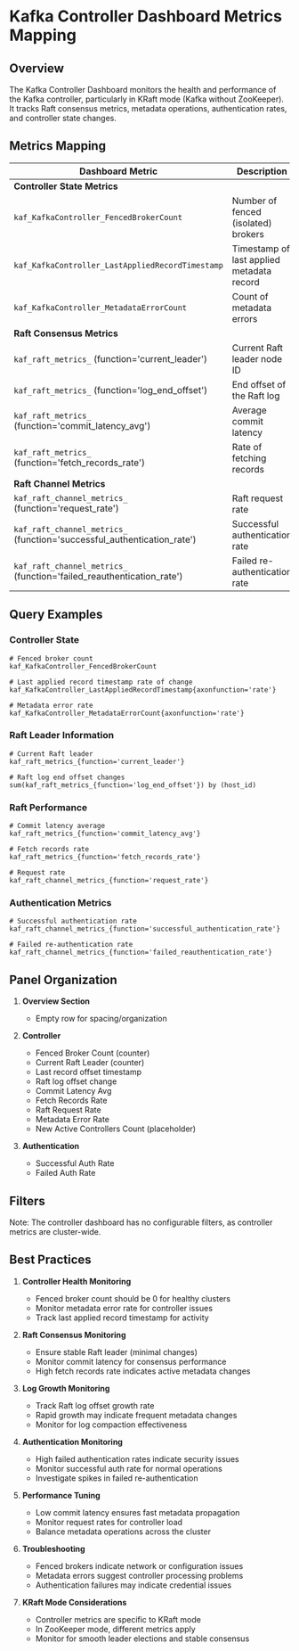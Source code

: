 # Kafka Controller Dashboard Metrics Mapping

## Overview

The Kafka Controller Dashboard monitors the health and performance of the Kafka controller, particularly in KRaft mode (Kafka without ZooKeeper). It tracks Raft consensus metrics, metadata operations, authentication rates, and controller state changes.

## Metrics Mapping

| Dashboard Metric | Description | Attributes |
|-----------------|-----------|-------------|
| **Controller State Metrics** |
| `kaf_KafkaController_FencedBrokerCount` | Number of fenced (isolated) brokers | - |
| `kaf_KafkaController_LastAppliedRecordTimestamp` | Timestamp of last applied metadata record | - |
| `kaf_KafkaController_MetadataErrorCount` | Count of metadata errors | - |
| **Raft Consensus Metrics** |
| `kaf_raft_metrics_` (function='current_leader') | Current Raft leader node ID | function='current_leader' |
| `kaf_raft_metrics_` (function='log_end_offset') | End offset of the Raft log | function='log_end_offset' |
| `kaf_raft_metrics_` (function='commit_latency_avg') | Average commit latency | function='commit_latency_avg' |
| `kaf_raft_metrics_` (function='fetch_records_rate') | Rate of fetching records | function='fetch_records_rate' |
| **Raft Channel Metrics** |
| `kaf_raft_channel_metrics_` (function='request_rate') | Raft request rate | function='request_rate' |
| `kaf_raft_channel_metrics_` (function='successful_authentication_rate') | Successful authentication rate | function='successful_authentication_rate' |
| `kaf_raft_channel_metrics_` (function='failed_reauthentication_rate') | Failed re-authentication rate | function='failed_reauthentication_rate' |

## Query Examples

### Controller State
```promql
# Fenced broker count
kaf_KafkaController_FencedBrokerCount

# Last applied record timestamp rate of change
kaf_KafkaController_LastAppliedRecordTimestamp{axonfunction='rate'}

# Metadata error rate
kaf_KafkaController_MetadataErrorCount{axonfunction='rate'}
```

### Raft Leader Information
```promql
# Current Raft leader
kaf_raft_metrics_{function='current_leader'}

# Raft log end offset changes
sum(kaf_raft_metrics_{function='log_end_offset'}) by (host_id)
```

### Raft Performance
```promql
# Commit latency average
kaf_raft_metrics_{function='commit_latency_avg'}

# Fetch records rate
kaf_raft_metrics_{function='fetch_records_rate'}

# Request rate
kaf_raft_channel_metrics_{function='request_rate'}
```

### Authentication Metrics
```promql
# Successful authentication rate
kaf_raft_channel_metrics_{function='successful_authentication_rate'}

# Failed re-authentication rate
kaf_raft_channel_metrics_{function='failed_reauthentication_rate'}
```

## Panel Organization

1. **Overview Section**
   - Empty row for spacing/organization

2. **Controller**
   - Fenced Broker Count (counter)
   - Current Raft Leader (counter)
   - Last record offset timestamp
   - Raft log offset change
   - Commit Latency Avg
   - Fetch Records Rate
   - Raft Request Rate
   - Metadata Error Rate
   - New Active Controllers Count (placeholder)

3. **Authentication**
   - Successful Auth Rate
   - Failed Auth Rate

## Filters

Note: The controller dashboard has no configurable filters, as controller metrics are cluster-wide.

## Best Practices

1. **Controller Health Monitoring**
   - Fenced broker count should be 0 for healthy clusters
   - Monitor metadata error rate for controller issues
   - Track last applied record timestamp for activity

2. **Raft Consensus Monitoring**
   - Ensure stable Raft leader (minimal changes)
   - Monitor commit latency for consensus performance
   - High fetch records rate indicates active metadata changes

3. **Log Growth Monitoring**
   - Track Raft log offset growth rate
   - Rapid growth may indicate frequent metadata changes
   - Monitor for log compaction effectiveness

4. **Authentication Monitoring**
   - High failed authentication rates indicate security issues
   - Monitor successful auth rate for normal operations
   - Investigate spikes in failed re-authentication

5. **Performance Tuning**
   - Low commit latency ensures fast metadata propagation
   - Monitor request rates for controller load
   - Balance metadata operations across the cluster

6. **Troubleshooting**
   - Fenced brokers indicate network or configuration issues
   - Metadata errors suggest controller processing problems
   - Authentication failures may indicate credential issues

7. **KRaft Mode Considerations**
   - Controller metrics are specific to KRaft mode
   - In ZooKeeper mode, different metrics apply
   - Monitor for smooth leader elections and stable consensus